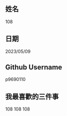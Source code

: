 姓名
----
108

日期
----
2023/05/09

Github Username
---------------
p9690110

我最喜歡的三件事
---------------
108 108 108
